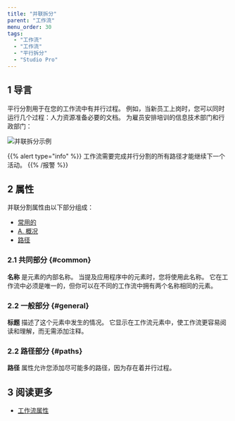 ```yaml
---
title: "并联拆分"
parent: "工作流"
menu_order: 30
tags:
  - "工作流"
  - "工作流"
  - "平行拆分"
  - "Studio Pro"
---
```


## 1 导言

平行分割用于在您的工作流中有并行过程。 例如，当新员工上岗时，您可以同时运行几个过程：人力资源准备必要的文档。 为雇员安排培训的信息技术部门和行政部门：

![并联拆分示例](attachments/parallel-split/parallel-split.jpg)

{{% alert type="info" %}}
工作流需要完成并行分割的所有路径才能继续下一个活动。
{{% /报警 %}}

## 2 属性

并联分割属性由以下部分组成：

* [常用的](#common)
* [A. 概况](#general)
* [路径](#paths)

### 2.1 共同部分 {#common}

**名称** 是元素的内部名称。 当提及应用程序中的元素时，您将使用此名称。 它在工作流中必须是唯一的，但你可以在不同的工作流中拥有两个名称相同的元素。

### 2.2 一般部分 {#general}

**标题** 描述了这个元素中发生的情况。 它显示在工作流元素中，使工作流更容易阅读和理解，而无需添加注释。

### 2.2 路径部分 {#paths}

**路径** 属性允许您添加尽可能多的路径，因为存在着并行过程。

## 3 阅读更多

* [工作流属性](workflow-properties)